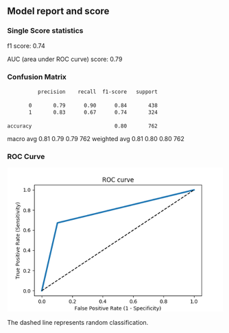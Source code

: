 ## Model report and score 
### Single Score statistics 
f1 score: 0.74

AUC (area under ROC curve) score: 0.79


### Confusion Matrix 
              precision    recall  f1-score   support

           0       0.79      0.90      0.84       438
           1       0.83      0.67      0.74       324

    accuracy                           0.80       762
   macro avg       0.81      0.79      0.79       762
weighted avg       0.81      0.80      0.80       762
### ROC Curve 
![ROC Curve](./ROC_curve.png) 

The dashed line represents random classification.
